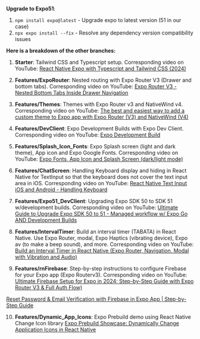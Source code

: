 **Upgrade to Expo51**:
1. ```npm install expo@latest``` - Upgrade expo to latest version (51 in our case)
2. ```npx expo install --fix``` - Resolve any dependency version compatibility issues

**Here is a breakdown of the other branches:**

1. **Starter**: Tailwind CSS and Typescript setup. Corresponding video on YouTube: [React Native Expo with Typescript and Tailwind CSS (2024)](https://www.youtube.com/watch?v=9SdmwQPblBI)

2. **Features/ExpoRouter**: Nested routing with Expo Router V3 (Drawer and bottom tabs). Corresponding video on YouTube: [Expo Router V3 - Nested Bottom Tabs Inside Drawer Navigation](https://youtu.be/wOdz4XyMU7c)

3. **Features/Themes**: Themes with Expo Router v3 and NativeWind v4. Corresponding video on YouTube: [The best and easiest way to add a custom theme to Expo app with Expo Router (V3) and NativeWind (V4)](https://youtu.be/O6SYukr2zd0)

4. **Features/DevClient**: Expo Development Builds with Expo Dev Client. Corresponding video on YouTube: [Expo Development Build](https://youtu.be/C04MMx3ucO0)

5. **Features/Splash_Icon_Fonts**: Expo Splash screen (light and dark theme), App icon and Expo Google Fonts. Corresponding video on YouTube: [Expo Fonts, App Icon and Splash Screen (dark/light mode)](https://youtu.be/jEKdBqTclME)

6. **Features/ChatScreen**: Handling Keyboard display and hiding in React Native for TextInput so that the keyboard does not cover the text input area in iOS. Corresponding video on YouTube: [React Native Text Input iOS and Android - Handling Keyboard](https://youtu.be/DuspDGuR58Q)

7. **Features/Expo51_DevClient**: Upgrading Expo SDK 50 to SDK 51 w/development builds. Corresponding video on YouTube: [Ultimate Guide to Upgrade Expo SDK 50 to 51 - Managed workflow w/ Expo Go AND Development Builds](https://youtu.be/2gM8hg9W-J0)

8. **Features/IntervalTimer**: Build an interval timer (TABATA) in React Native. Use Expo Router, modal, Expo Haptics (vibrating device), Expo av (to make a beep sound), and more. Corresponding video on YouTube: [Build an Interval Timer in React Native (Expo Router, Navigation, Modal with Vibration and Audio)](https://youtu.be/ZU51gVaHHKs)

9. **Features/rnFirebase**: Step-by-step instructions to configure Firebase for your Expo app (Expo Routerv3). Corresponding video on YouTube: [Ultimate Firebase Setup for Expo in 2024: Step-by-Step Guide with Expo Router V3 & Full Auth Flow)](https://youtu.be/U5K-SfIOmZs)

[Reset Password & Email Verification with Firebase in Expo App | Step-by-Step Guide](https://youtu.be/kCerC6XUbVc)

10. **Features/Dynamic_App_Icons**: Expo Prebuild demo using React Native Change Icon library [Expo Prebuild Showcase: Dynamically Change Application Icons in React Native](https://youtu.be/T7ybGL5HUhI)
